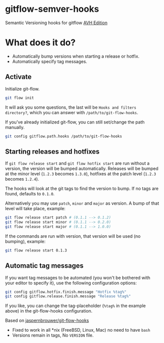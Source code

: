 # gitflow-semver-hooks
Semantic Versioning hooks for gitflow [AVH Edition][1]

What does it do?
================

- Automatically bump versions when starting a release or hotfix.
- Automatically specify tag messages.

Activate
--------

Initialize git-flow.

```sh
git flow init
```

It will ask you some questions, the last will be `Hooks and filters directory?`, which you can answer with `/path/to/git-flow-hooks`.

If you've already initialized git-flow, you can still set/change the path manually.

```sh
git config gitflow.path.hooks /path/to/git-flow-hooks
```

Starting releases and hotfixes
------------------------------

If `git flow release start` and `git flow hotfix start` are run without a
version, the version will be bumped automatically.  Releases will be bumped at
the minor level (`1.2.3` becomes `1.3.0`), hotfixes at the patch level (`1.2.3`
becomes `1.2.4`).

The hooks will look at the git tags to find the version to bump.
If no tags are found, defaults to `0.1.0`.

Alternatively you may use `patch`, `minor` and `major` as version.
A bump of that level will take place, example:

```sh
git flow release start patch # (0.1.1 --> 0.1.2)
git flow release start minor # (0.1.1 --> 0.2.0)
git flow release start major # (0.1.1 --> 1.0.0)
```

If the commands are run with version, that version will be used (no bumping),
example:

```sh
git flow release start 0.1.3
```

Automatic tag messages
----------------------

If you want tag messages to be automated (you won't be bothered with your editor
to specify it), use the following configuration options:

```sh
git config gitflow.hotfix.finish.message "Hotfix %tag%"
git config gitflow.release.finish.message "Release %tag%"
```

If you like, you can change the tag-placeholder (`%tag%` in the example above)
in the git-flow-hooks configuration.

Based on [jaspernbrouwer/git-flow-hooks][2]


* Fixed to work in all *nix (FreeBSD, Linux, Mac) no need to have ``bash``
* Versions remain in tags, No ``VERSION`` file.

[1]: https://github.com/petervanderdoes/gitflow
[2]: https://github.com/jaspernbrouwer/git-flow-hooks
